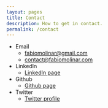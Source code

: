 ```yaml
---
layout: pages
title: Contact
description: How to get in contact.
permalink: /contact
---
```


- Email
  - [fabiomolinar@gmail.com](mailto:fabiomolinar@gmail.com)
  - [contact@fabiomolinar.com](mailto:contact@fabiomolinar.com)
- LinkedIn
  - [LinkedIn page](https://www.linkedin.com/in/fabiomolinar/)
- Github
  - [Github page](https://github.com/fabiomolinar)
- Twitter
  - [Twitter profile](https://twitter.com/fabio_molinar)
